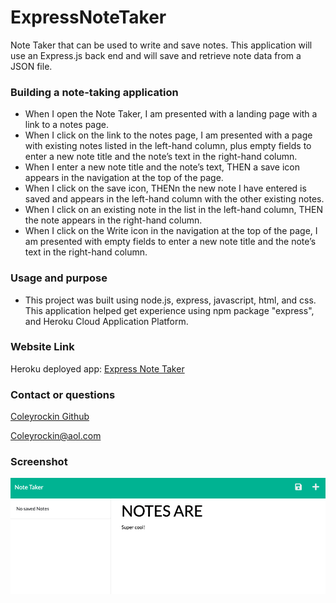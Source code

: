 # ExpressNoteTaker
Note Taker that can be used to write and save notes. This application will use an Express.js back end and will save and retrieve note data from a JSON file.

### Building a note-taking application
* When I open the Note Taker, I am presented with a landing page with a link to a notes page.
* When I click on the link to the notes page, I am presented with a page with existing notes listed in the left-hand column, plus empty fields to enter a new note title and the note’s text in the right-hand column.
* When I enter a new note title and the note’s text, THEN a save icon appears in the navigation at the top of the page.
* When I click on the save icon, THENn the new note I have entered is saved and appears in the left-hand column with the other existing notes.
* When I click on an existing note in the list in the left-hand column, THEN the note appears in the right-hand column.
* When I click on the Write icon in the navigation at the top of the page, I am presented with empty fields to enter a new note title and the note’s text in the right-hand column.

### Usage and purpose
* This project was built using node.js, express, javascript, html, and css. This application helped get experience using npm package "express", and Heroku Cloud Application Platform.

### Website Link
Heroku deployed app: [Express Note Taker](https://git.heroku.com/expressnotetaking.git)

### Contact or questions
[Coleyrockin Github](https://github.com/coleyrockin)

[Coleyrockin@aol.com](mailto:coleyrockin@aol.com)

### Screenshot
![img](./public/assets/images/expressnotetaker.jpeg)

